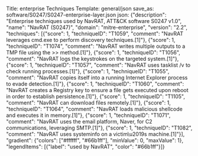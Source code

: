 Title: enterprise Techniques
Template: general/json
save_as: software/S0247/S0247-enterprise-layer.json
json: {"description": "Enterprise techniques used by NavRAT, ATT&CK software S0247 v1.0", "name": "NavRAT (S0247)", "domain": "mitre-enterprise", "version": "2.2", "techniques": [{"score": 1, "techniqueID": "T1059", "comment": "NavRAT leverages cmd.exe to perform discovery techniques.[1]"}, {"score": 1, "techniqueID": "T1074", "comment": "NavRAT writes multiple outputs to a TMP file using the &gt;&gt; method.[1]"}, {"score": 1, "techniqueID": "T1056", "comment": "NavRAT logs the keystrokes on the targeted system.[1]"}, {"score": 1, "techniqueID": "T1057", "comment": "NavRAT uses tasklist /v to check running processes.[1]"}, {"score": 1, "techniqueID": "T1055", "comment": "NavRAT copies itself into a running Internet Explorer process to evade detection.[1]"}, {"score": 1, "techniqueID": "T1060", "comment": "NavRAT creates a Registry key to ensure a file gets executed upon reboot in order to establish persistence.[1]"}, {"score": 1, "techniqueID": "T1105", "comment": "NavRAT can download files remotely.[1]"}, {"score": 1, "techniqueID": "T1064", "comment": "NavRAT loads malicious shellcode and executes it in memory.[1]"}, {"score": 1, "techniqueID": "T1071", "comment": "NavRAT uses the email platform, Naver, for C2 communications, leveraging SMTP.[1]"}, {"score": 1, "techniqueID": "T1082", "comment": "NavRAT uses systeminfo on a victim\u2019s machine.[1]"}], "gradient": {"colors": ["#ffffff", "#66b1ff"], "minValue": 0, "maxValue": 1}, "legendItems": [{"label": "used by NavRAT", "color": "#66b1ff"}]}